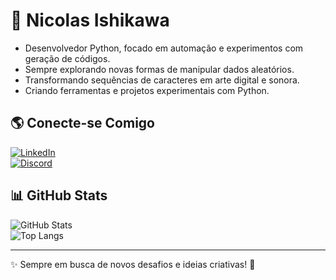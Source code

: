 # 🔑 Nicolas Ishikawa

- Desenvolvedor Python, focado em automação e experimentos com geração de códigos.  
- Sempre explorando novas formas de manipular dados aleatórios.  
- Transformando sequências de caracteres em arte digital e sonora.  
- Criando ferramentas e projetos experimentais com Python.  

## 🌎 Conecte-se Comigo
[![LinkedIn](https://img.shields.io/badge/LinkedIn-0A66C2?style=for-the-badge&logo=linkedin&logoColor=white)](https://www.linkedin.com/in/seu-perfil/)  
[![Discord](https://img.shields.io/badge/Discord-5865F2?style=for-the-badge&logo=discord&logoColor=white)](https://discord.gg/seu-servidor/)  

## 📊 GitHub Stats
![GitHub Stats](https://github-readme-stats.vercel.app/api?username=ALLzyxx&show_icons=true&theme=radical)  
![Top Langs](https://github-readme-stats.vercel.app/api/top-langs/?username=ALLzyxx&layout=compact&theme=radical)  

---

✨ Sempre em busca de novos desafios e ideias criativas! 🚀  
<!---
ALLzyxx/ALLzyxx is a ✨ special ✨ repository because its `README.md` (this file) appears on your GitHub profile.
You can click the Preview link to take a look at your changes.
--->
